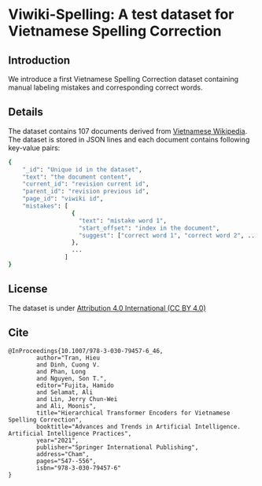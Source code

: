 # Viwiki-Spelling: A test dataset for Vietnamese Spelling Correction

## Introduction
We introduce a first Vietnamese Spelling Correction dataset containing manual labeling mistakes and corresponding correct words.

## Details
The dataset contains 107 documents derived from [Vietnamese Wikipedia](https://vi.wikipedia.org/wiki/Wikipedia).
The dataset is stored in JSON lines and each document contains following key-value pairs:
```bash
{
    "_id": "Unique id in the dataset",
    "text": "the document content",
    "current_id": "revision current id",
    "parent_id": "revision previous id",
    "page_id": "viwiki id",
    "mistakes": [
                  {
                    "text": "mistake word 1",
                    "start_offset": "index in the document",
                    "suggest": ["correct word 1", "correct word 2", ...]
                  },
                  ...
                ]
}
```

## License
The dataset is under [Attribution 4.0 International (CC BY 4.0)](LICENSE)

## Cite
```
@InProceedings{10.1007/978-3-030-79457-6_46,
        author="Tran, Hieu
        and Dinh, Cuong V.
        and Phan, Long
        and Nguyen, Son T.",
        editor="Fujita, Hamido
        and Selamat, Ali
        and Lin, Jerry Chun-Wei
        and Ali, Moonis",
        title="Hierarchical Transformer Encoders for Vietnamese Spelling Correction",
        booktitle="Advances and Trends in Artificial Intelligence. Artificial Intelligence Practices",
        year="2021",
        publisher="Springer International Publishing",
        address="Cham",
        pages="547--556",
        isbn="978-3-030-79457-6"
}
```
